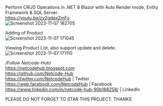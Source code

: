 Perform CRUD Operations in .NET 8 Blazor with Auto Render mode, Entity Framework & SQL Server.<br/>
https://youtu.be/zv2gdqxZmFs <br/>
![Screenshot 2023-11-07 182705](https://github.com/Netcode-Hub/DemoBlazorCRUDOperationsWithDotNet8/assets/110794348/82394433-e22f-4772-87fb-8f3a06c42b0e) <br/>

Adding of Product <br/>
![Screenshot 2023-11-07 171045](https://github.com/Netcode-Hub/DemoBlazorCRUDOperationsWithDotNet8/assets/110794348/8e770070-0431-467e-b7bd-4cd05aa1bd92) <br/>

Viewing Product List, also support update and delete. <br/>
![Screenshot 2023-11-07 171110](https://github.com/Netcode-Hub/DemoBlazorCRUDOperationsWithDotNet8/assets/110794348/acb248d1-7662-407b-bc99-b3407ef04ebf) <br/>

/*Follow Netcode-Hub*/ <br/>
https://netcodehub.blogspot.com <br/>
https://github.com/Netcode-Hub <br/>
https://twitter.com/NetcodeHub | Twitter <br/>
https://web.facebook.com/NetcodeHub | Facebook <br/>
https://www.linkedin.com/in/netcode-hub-90b188258/ | LinkedIn <br/>


PLEASE DO NOT FORGET TO STAR THIS PROJECT. THANKS
